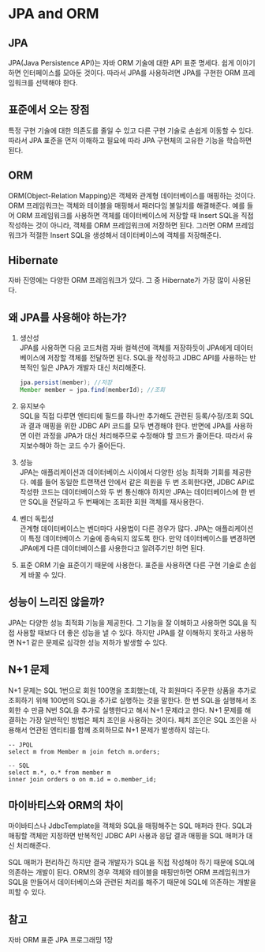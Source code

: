 # JPA and ORM

## JPA
JPA(Java Persistence API)는 자바 ORM 기술에 대한 API 표준 명세다. 쉽게 이야기하면 인터페이스를 모아둔 것이다. 따라서 JPA를 사용하려면 JPA를 구현한 ORM 프레임워크를 선택해야 한다.

## 표준에서 오는 장점
특정 구현 기술에 대한 의존도를 줄일 수 있고 다른 구현 기술로 손쉽게 이동할 수 있다. 따라서 JPA 표준을 먼저 이해하고 필요에 따라 JPA 구현체의 고유한 기능을 학습하면 된다.

## ORM
ORM(Object-Relation Mapping)은 객체와 관계형 데이터베이스를 매핑하는 것이다. ORM 프레임워크는 객체와 테이블을 매핑해서 패러다임 불일치를 해결해준다. 예를 들어 ORM 프레임워크를 사용하면 객체를 데이터베이스에 저장할 때 Insert SQL을 직접 작성하는 것이 아니라, 객체를 ORM 프레임워크에 저장하면 된다. 그러면 ORM 프레임워크가 적절한 Insert SQL을 생성해서 데이터베이스에 객체를 저장해준다.

## Hibernate
자바 진영에는 다양한 ORM 프레임워크가 있다. 그 중 Hibernate가 가장 많이 사용된다.

## 왜 JPA를 사용해야 하는가?
1. 생산성  
JPA를 사용하면 다음 코드처럼 자바 컬렉션에 객체를 저장하듯이 JPA에게 데이터베이스에 저장할 객체를 전달하면 된다. SQL을 작성하고 JDBC API를 사용하는 반복적인 일은 JPA가 개발자 대신 처리해준다.  

    ```java
    jpa.persist(member); //저장
    Member member = jpa.find(memberId); //조회
    ```

2. 유지보수  
SQL을 직접 다루면 엔티티에 필드를 하나만 추가해도 관련된 등록/수정/조회 SQL과 결과 매핑을 위한 JDBC API 코드를 모두 변경해야 한다. 반면에 JPA를 사용하면 이런 과정을 JPA가 대신 처리해주므로 수정해야 할 코드가 줄어든다. 따라서 유지보수해야 하는 코드 수가 줄어든다.  

3. 성능  
JPA는 애플리케이션과 데이터베이스 사이에서 다양한 성능 최적화 기회를 제공한다. 예를 들어 동일한 트랜잭션 안에서 같은 회원을 두 번 조회한다면, JDBC API로 작성한 코드는 데이터베이스와 두 번 통신해야 하지만 JPA는 데이터베이스에 한 번만 SQL을 전달하고 두 번째에는 조회한 회원 객체를 재사용한다.

4. 벤더 독립성  
관계형 데이터베이스는 벤더마다 사용법이 다른 경우가 많다. JPA는 애플리케이션이 특정 데이터베이스 기술에 종속되지 않도록 한다. 만약 데이터베이스를 변경하면 JPA에게 다른 데이터베이스를 사용한다고 알려주기만 하면 된다.  
   
5. 표준
ORM 기술 표준이기 때문에 사용한다. 표준을 사용하면 다른 구현 기술로 손쉽게 바꿀 수 있다.
   
## 성능이 느리진 않을까?
JPA는 다양한 성능 최적화 기능을 제공한다. 그 기능을 잘 이해하고 사용하면 SQL을 직접 사용할 때보다 더 좋은 성능을 낼 수 있다. 하지만 JPA를 잘 이해하지 못하고 사용하면 N+1 같은 문제로 심각한 성능 저하가 발생할 수 있다. 

## N+1 문제
N+1 문제는 SQL 1번으로 회원 100명을 조회했는데, 각 회원마다 주문한 상품을 추가로 조회하기 위해 100번의 SQL을 추가로 실행하는 것을 말한다. 한 번 SQL을 실행해서 조회한 수 만큼 N번 SQL을 추가로 실행한다고 해서 N+1 문제라고 한다. N+1 문제를 해결하는 가장 일반적인 방법은 페치 조인을 사용하는 것이다. 페치 조인은 SQL 조인을 사용해서 연관된 엔티티를 함께 조회하므로 N+1 문제가 발생하지 않는다.

```mysql-sql
-- JPQL
select m from Member m join fetch m.orders;

-- SQL
select m.*, o.* from member m
inner join orders o on m.id = o.member_id;
```

## 마이바티스와 ORM의 차이
마이바티스나 JdbcTemplate을 객체와 SQL을 매핑해주는 SQL 매퍼라 한다. SQL과 매핑할 객체만 지정하면 반복적인 JDBC API 사용과 응답 결과 매핑을 SQL 매퍼가 대신 처리해준다.  

SQL 매퍼가 편리하긴 하지만 결국 개발자가 SQL을 직접 작성해야 하기 때문에 SQL에 의존하는 개발이 된다. ORM의 경우 객체와 테이블을 매핑만하면 ORM 프레임워크가 SQL을 만들어서 데이터베이스와 관련된 처리를 해주기 때문에 SQL에 의존하는 개발을 피할 수 있다.  

## 참고
자바 ORM 표준 JPA 프로그래밍 1장  
